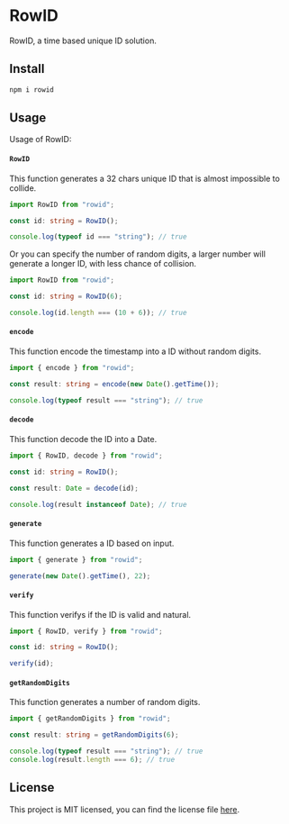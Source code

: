 # RowID

RowID, a time based unique ID solution.

## Install

```bash
npm i rowid
```

## Usage

Usage of RowID:

#### `RowID`

This function generates a 32 chars unique ID that is almost impossible to collide.

```typescript
import RowID from "rowid";

const id: string = RowID();

console.log(typeof id === "string"); // true
```

Or you can specify the number of random digits, a larger number will generate a longer ID, with less chance of collision.

```typescript
import RowID from "rowid";

const id: string = RowID(6);

console.log(id.length === (10 + 6)); // true
```

#### `encode`

This function encode the timestamp into a ID without random digits.

```typescript
import { encode } from "rowid";

const result: string = encode(new Date().getTime());

console.log(typeof result === "string"); // true
```

#### `decode`

This function decode the ID into a Date.

```typescript
import { RowID, decode } from "rowid";

const id: string = RowID();

const result: Date = decode(id);

console.log(result instanceof Date); // true
```

#### `generate`

This function generates a ID based on input.

```typescript
import { generate } from "rowid";

generate(new Date().getTime(), 22);
```

#### `verify`

This function verifys if the ID is valid and natural.

```typescript
import { RowID, verify } from "rowid";

const id: string = RowID();

verify(id);
```

#### `getRandomDigits`

This function generates a number of random digits.

```typescript
import { getRandomDigits } from "rowid";

const result: string = getRandomDigits(6);

console.log(typeof result === "string"); // true
console.log(result.length === 6); // true
```

## License

This project is MIT licensed, you can find the license file [here](./LICENSE).
